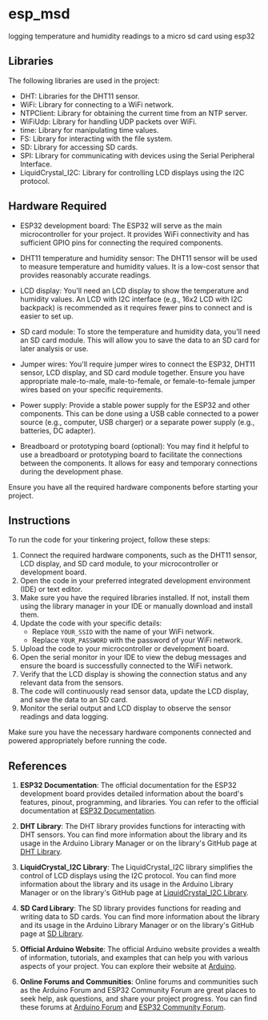 # esp_msd
logging temperature and humidity readings to a micro sd card using esp32

## Libraries

The following libraries are used in the project:

- DHT: Libraries for the DHT11 sensor.
- WiFi: Library for connecting to a WiFi network.
- NTPClient: Library for obtaining the current time from an NTP server.
- WiFiUdp: Library for handling UDP packets over WiFi.
- time: Library for manipulating time values.
- FS: Library for interacting with the file system.
- SD: Library for accessing SD cards.
- SPI: Library for communicating with devices using the Serial Peripheral Interface.
- LiquidCrystal_I2C: Library for controlling LCD displays using the I2C protocol.

## Hardware Required

- ESP32 development board: The ESP32 will serve as the main microcontroller for your project. It provides WiFi connectivity and has sufficient GPIO pins for connecting the required components.

- DHT11 temperature and humidity sensor: The DHT11 sensor will be used to measure temperature and humidity values. It is a low-cost sensor that provides reasonably accurate readings.

- LCD display: You'll need an LCD display to show the temperature and humidity values. An LCD with I2C interface (e.g., 16x2 LCD with I2C backpack) is recommended as it requires fewer pins to connect and is easier to set up.

- SD card module: To store the temperature and humidity data, you'll need an SD card module. This will allow you to save the data to an SD card for later analysis or use.

- Jumper wires: You'll require jumper wires to connect the ESP32, DHT11 sensor, LCD display, and SD card module together. Ensure you have appropriate male-to-male, male-to-female, or female-to-female jumper wires based on your specific requirements.

- Power supply: Provide a stable power supply for the ESP32 and other components. This can be done using a USB cable connected to a power source (e.g., computer, USB charger) or a separate power supply (e.g., batteries, DC adapter).

- Breadboard or prototyping board (optional): You may find it helpful to use a breadboard or prototyping board to facilitate the connections between the components. It allows for easy and temporary connections during the development phase.

Ensure you have all the required hardware components before starting your project.

## Instructions

To run the code for your tinkering project, follow these steps:

1. Connect the required hardware components, such as the DHT11 sensor, LCD display, and SD card module, to your microcontroller or development board.
2. Open the code in your preferred integrated development environment (IDE) or text editor.
3. Make sure you have the required libraries installed. If not, install them using the library manager in your IDE or manually download and install them.
4. Update the code with your specific details:
   - Replace `YOUR_SSID` with the name of your WiFi network.
   - Replace `YOUR_PASSWORD` with the password of your WiFi network.
5. Upload the code to your microcontroller or development board.
6. Open the serial monitor in your IDE to view the debug messages and ensure the board is successfully connected to the WiFi network.
7. Verify that the LCD display is showing the connection status and any relevant data from the sensors.
8. The code will continuously read sensor data, update the LCD display, and save the data to an SD card.
9. Monitor the serial output and LCD display to observe the sensor readings and data logging.

Make sure you have the necessary hardware components connected and powered appropriately before running the code.

## References

1. **ESP32 Documentation**: The official documentation for the ESP32 development board provides detailed information about the board's features, pinout, programming, and libraries. You can refer to the official documentation at [ESP32 Documentation](https://docs.espressif.com/projects/esp-idf/en/latest/esp32/index.html).

2. **DHT Library**: The DHT library provides functions for interacting with DHT sensors. You can find more information about the library and its usage in the Arduino Library Manager or on the library's GitHub page at [DHT Library](https://github.com/adafruit/DHT-sensor-library).

3. **LiquidCrystal_I2C Library**: The LiquidCrystal_I2C library simplifies the control of LCD displays using the I2C protocol. You can find more information about the library and its usage in the Arduino Library Manager or on the library's GitHub page at [LiquidCrystal_I2C Library](https://github.com/fdebrabander/Arduino-LiquidCrystal-I2C-library).

4. **SD Card Library**: The SD library provides functions for reading and writing data to SD cards. You can find more information about the library and its usage in the Arduino Library Manager or on the library's GitHub page at [SD Library](https://github.com/arduino-libraries/SD).

5. **Official Arduino Website**: The official Arduino website provides a wealth of information, tutorials, and examples that can help you with various aspects of your project. You can explore their website at [Arduino](https://www.arduino.cc/).

6. **Online Forums and Communities**: Online forums and communities such as the Arduino Forum and ESP32 Community Forum are great places to seek help, ask questions, and share your project progress. You can find these forums at [Arduino Forum](https://forum.arduino.cc/) and [ESP32 Community Forum](https://esp32.com/).


